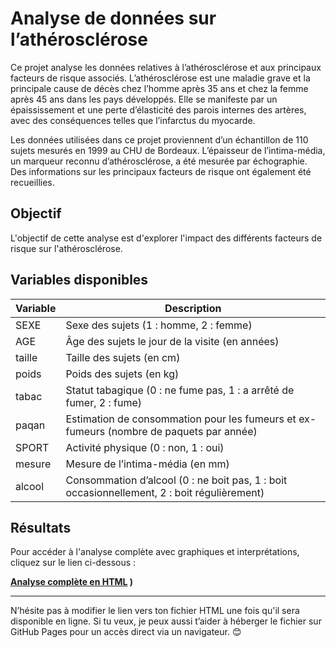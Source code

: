 # Analyse de données sur l’athérosclérose

Ce projet analyse les données relatives à l’athérosclérose et aux principaux facteurs de risque associés. L’athérosclérose est une maladie grave et la principale cause de décès chez l’homme après 35 ans et chez la femme après 45 ans dans les pays développés. Elle se manifeste par un épaississement et une perte d’élasticité des parois internes des artères, avec des conséquences telles que l’infarctus du myocarde.

Les données utilisées dans ce projet proviennent d’un échantillon de 110 sujets mesurés en 1999 au CHU de Bordeaux. L’épaisseur de l’intima-média, un marqueur reconnu d’athérosclérose, a été mesurée par échographie. Des informations sur les principaux facteurs de risque ont également été recueillies.

## Objectif

L'objectif de cette analyse est d'explorer l'impact des différents facteurs de risque sur l'athérosclérose.

## Variables disponibles

| **Variable** | **Description** |
|--------------|------------------|
| SEXE         | Sexe des sujets (1 : homme, 2 : femme) |
| AGE          | Âge des sujets le jour de la visite (en années) |
| taille       | Taille des sujets (en cm) |
| poids        | Poids des sujets (en kg) |
| tabac        | Statut tabagique (0 : ne fume pas, 1 : a arrêté de fumer, 2 : fume) |
| paqan        | Estimation de consommation pour les fumeurs et ex-fumeurs (nombre de paquets par année) |
| SPORT        | Activité physique (0 : non, 1 : oui) |
| mesure       | Mesure de l’intima-média (en mm) |
| alcool       | Consommation d’alcool (0 : ne boit pas, 1 : boit occasionnellement, 2 : boit régulièrement) |

## Résultats

Pour accéder à l'analyse complète avec graphiques et interprétations, cliquez sur le lien ci-dessous :

**[Analyse complète en HTML](facteurs_risque_artherosclerose/bete_eden_intima_rapport.html)
)**

---

N’hésite pas à modifier le lien vers ton fichier HTML une fois qu'il sera disponible en ligne. Si tu veux, je peux aussi t’aider à héberger le fichier sur GitHub Pages pour un accès direct via un navigateur. 😊
